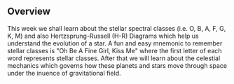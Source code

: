 ## Overview
This week we shall learn about the stellar spectral classes (i.e. O, B, A, F, G, K, M) and also Hertzsprung-Russell (H-R) Diagrams which help us understand the evolution of a star. A fun and easy mnemonic to remember stellar classes is  "Oh Be A Fine Girl, Kiss Me" where the first letter of each word represents stellar classes. After that we will learn about the celestial mechanics which governs how these planets and stars move through space under the inuence of gravitational field.
